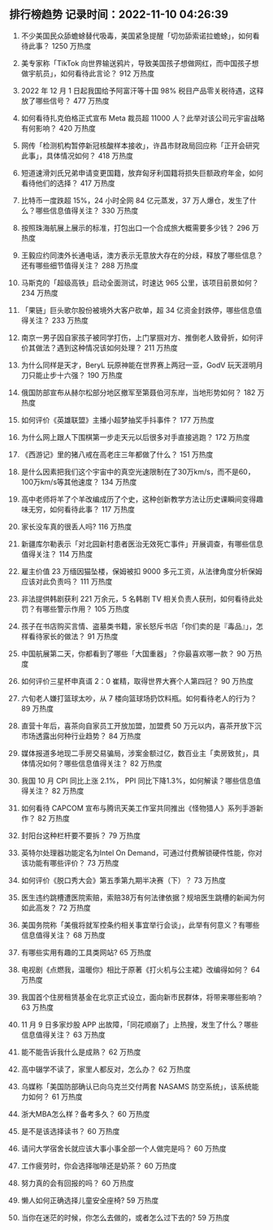 
## 排行榜趋势 记录时间：2022-11-10 04:26:39
  
  1. 不少美国民众舔蟾蜍替代吸毒，美国紧急提醒「切勿舔索诺拉蟾蜍」，如何看待此事？ 1250 万热度
    
  2. 美专家称「TikTok 向世界输送鸦片，导致美国孩子想做网红，而中国孩子想做宇航员」，如何看待此言论？ 912 万热度
    
  3. 2022 年 12 月 1 日起我国给予阿富汗等十国 98% 税目产品零关税待遇，这释放了哪些信号？ 477 万热度
    
  4. 如何看待扎克伯格正式宣布 Meta 裁员超 11000 人？此举对该公司元宇宙战略有何影响？ 420 万热度
    
  5. 网传「检测机构暂停新冠核酸样本接收」，许昌市财政局回应称「正开会研究此事」，具体情况如何？ 418 万热度
    
  6. 短道速滑刘氏兄弟申请变更国籍，放弃匈牙利国籍将损失巨额政府年金，如何看待他们的选择？ 417 万热度
    
  7. 比特币一度跌超 15%，24 小时全网 84 亿元蒸发，37 万人爆仓，发生了什么？哪些信息值得关注？ 330 万热度
    
  8. 按照珠海航展上展示的标准，打包出口一个合成旅大概需要多少钱？ 296 万热度
    
  9. 王毅应约同澳外长通电话，澳方表示无意放大存在的分歧，释放了哪些信息？还有哪些细节值得关注？ 288 万热度
    
  10. 马斯克的「超级高铁」启动全面测试，时速达 965 公里，该项目前景如何？ 234 万热度
    
  11. 「果链」巨头歌尔股份被境外大客户砍单，超 34 亿资金封跌停，哪些信息值得关注？ 233 万热度
    
  12. 南京一男子因自家孩子被同学打伤，上门掌掴对方、推倒老人致骨折，如何评价其做法？遇到这种情况该如何处理？ 211 万热度
    
  13. 为什么同样是天才，BeryL 玩原神能在世界赛上两冠一亚，GodV 玩天涯明月刀只能止步十六强？ 190 万热度
    
  14. 俄国防部宣布从赫尔松部分地区撤军至第聂伯河东岸，当地形势如何？ 182 万热度
    
  15. 如何评价《英雄联盟》主播小超梦抽奖手抖事件？ 177 万热度
    
  16. 为什么网上跟人下围棋第一步走天元以后很多对手直接逃跑？ 172 万热度
    
  17. 《西游记》里的猪八戒在高老庄三年都做了什么？ 151 万热度
    
  18. 是什么因素把我们这个宇宙中的真空光速限制在了30万km/s，而不是60，100万km/s等其他速度？ 134 万热度
    
  19. 高中老师将羊了个羊改编成历了个史，这种创新教学方法让历史课瞬间变得趣味无穷，如何看待此事？ 117 万热度
    
  20. 家长没车真的很丢人吗? 116 万热度
    
  21. 新疆库尔勒表示「对北园新村患者医治无效死亡事件」开展调查，有哪些信息值得关注？ 114 万热度
    
  22. 雇主价值 23 万缅因猫坠楼，保姆被扣 9000 多元工资，从法律角度分析保姆应该对此负责吗？ 111 万热度
    
  23. 非法提供韩剧获利 221 万余元，5 名韩剧 TV 相关负责人获刑，如何看待此处罚？有哪些警示作用？ 105 万热度
    
  24. 孩子在书店购买言情、盗墓类书籍，家长怒斥书店「你们卖的是『毒品』」，怎样看待家长的做法？ 91 万热度
    
  25. 中国航展第二天，你都看到了哪些「大国重器」？你最喜欢哪一款？ 90 万热度
    
  26. 如何评价三星杯申真谞 2：0 崔精，取得世界大赛个人第四冠？ 90 万热度
    
  27. 六旬老人嫌打篮球太吵，从 7 楼向篮球场扔饮料瓶。如何看待老人的行为？ 89 万热度
    
  28. 直营十年后，喜茶向自家员工开放加盟，加盟费 50 万元以内，喜茶开放下沉市场透露出何种行业趋势？ 84 万热度
    
  29. 媒体报道多地现二手房交易骗局，涉案金额过亿，数百业主「卖房致贫」，具体情况如何？哪些信息值得关注？ 82 万热度
    
  30. 我国 10 月 CPI 同比上涨 2.1%， PPI 同比下降1.3%，如何解读？哪些信息值得关注？ 82 万热度
    
  31. 如何看待 CAPCOM 宣布与腾讯天美工作室共同推出《怪物猎人》系列手游新作？ 82 万热度
    
  32. 封阳台这种栏杆要不要拆？ 79 万热度
    
  33. 英特尔处理器功能定名为Intel On Demand，可通过付费解锁硬件性能，你对该功能有哪些评价？ 73 万热度
    
  34. 如何评价《脱口秀大会》第五季第九期半决赛（下）？ 73 万热度
    
  35. 医生违约跳槽遭医院索赔，索赔38万有何法律依据？规培医生跳槽的新闻为何如此高发？ 72 万热度
    
  36. 美国务院称「美俄将就军控条约相关事宜举行会谈」，此举有何意义？有哪些信息值得关注？ 68 万热度
    
  37. 有哪些实用有趣的工具类网站? 65 万热度
    
  38. 电视剧《点燃我，温暖你》相比于原著《打火机与公主裙》改编得如何？ 64 万热度
    
  39. 我国首个住房租赁基金在北京正式设立，面向新市民群体，将带来哪些影响？ 63 万热度
    
  40. 11 月 9 日多家炒股 APP 出故障，「同花顺崩了」上热搜，发生了什么？哪些信息值得关注？ 63 万热度
    
  41. 能不能告诉我什么是成熟？ 62 万热度
    
  42. 高中辍学不读了，家里人都反对，怎么办？ 62 万热度
    
  43. 乌媒称「美国防部确认已向乌克兰交付两套 NASAMS 防空系统」，该系统能力如何？ 61 万热度
    
  44. 浙大MBA怎么样？备考多久？ 60 万热度
    
  45. 是不是该选择读书？ 60 万热度
    
  46. 请问大学宿舍长就应该大事小事全部一个人做完是吗？ 60 万热度
    
  47. 工作疲劳时，你会选择咖啡还是奶茶？ 60 万热度
    
  48. 努力真的会有回报的吗？ 60 万热度
    
  49. 懒人如何正确选择儿童安全座椅? 59 万热度
    
  50. 当你在迷茫的时候，你怎么去做的，或者怎么过下去的? 59 万热度
    